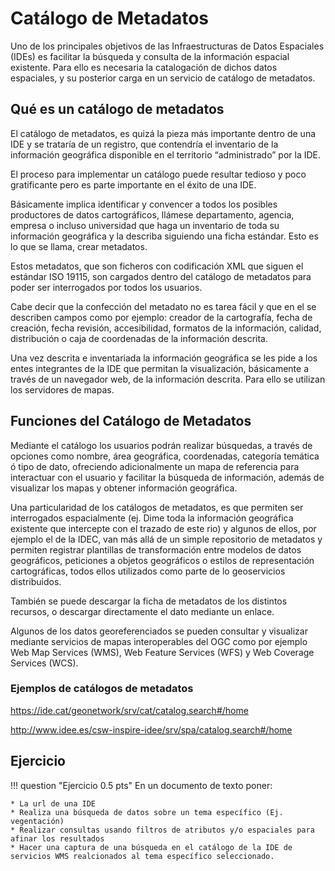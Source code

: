 # Catálogo de Metadatos

Uno de los principales objetivos de las Infraestructuras de Datos Espaciales (IDEs) es facilitar la búsqueda y consulta de la información espacial existente. Para ello es necesaria la catalogación de dichos datos espaciales, y su posterior carga en un servicio de catálogo de metadatos.

## Qué es un catálogo de metadatos

El catálogo de metadatos, es quizá la pieza más importante dentro de una IDE y se trataría de un registro, que contendría el inventario de la información geográfica disponible en el territorio “administrado” por la IDE.

El proceso para implementar un catálogo puede resultar tedioso y poco gratificante pero es parte importante en el éxito de una IDE.

Básicamente implica identificar y convencer a todos los posibles productores de datos cartográficos, llámese departamento, agencia, empresa o incluso universidad que haga un inventario de toda su información geográfica y la describa siguiendo una ficha estándar. Esto es lo que se llama, crear metadatos.

Estos metadatos, que son ficheros con codificación XML que siguen el estándar ISO 19115, son cargados dentro del catálogo de metadatos para poder ser interrogados por todos los usuarios.

Cabe decir que la confección del metadato no es tarea fácil y que en el se describen campos como por ejemplo: creador de la cartografía, fecha de creación, fecha revisión, accesibilidad, formatos de la información, calidad, distribución o caja de coordenadas de la información descrita.

Una vez descrita e inventariada la información geográfica se les pide a los entes integrantes de la IDE que permitan la visualización, básicamente a través de un navegador web, de la información descrita. Para ello se utilizan los servidores de mapas.

## Funciones del Catálogo de Metadatos

Mediante el catálogo los usuarios podrán realizar búsquedas, a través de opciones como nombre, área geográfica, coordenadas, categoría temática ó tipo de dato, ofreciendo adicionalmente un mapa de referencia para interactuar con el usuario y facilitar la búsqueda de información, además de visualizar los mapas y obtener información geográfica.

Una particularidad de los catálogos de metadatos, es que permiten ser interrogados espacialmente (ej. Dime toda la información geográfica existente que intercepte con el trazado de este rio) y algunos de ellos, por ejemplo el de la IDEC, van más allá de un simple repositorio de metadatos y permiten registrar plantillas de transformación entre modelos de datos geográficos, peticiones a objetos geográficos o estilos de representación cartográficas, todos ellos utilizados como parte de lo geoservicios distribuidos.

También se puede descargar la ficha de metadatos de los distintos recursos, o descargar directamente el dato mediante un enlace. 

Algunos de los datos georeferenciados se pueden consultar y visualizar mediante servicios de mapas interoperables del OGC como por ejemplo Web Map Services (WMS), Web Feature Services (WFS) y Web Coverage Services (WCS).

### Ejemplos de catálogos de metadatos

https://ide.cat/geonetwork/srv/cat/catalog.search#/home

http://www.idee.es/csw-inspire-idee/srv/spa/catalog.search#/home

## Ejercicio

!!! question "Ejercicio 0.5 pts"
    En un documento de texto poner:

    * La url de una IDE
    * Realiza una búsqueda de datos sobre un tema específico (Ej. vegentación)
    * Realizar consultas usando filtros de atributos y/o espaciales para afinar los resultados
    * Hacer una captura de una búsqueda en el catálogo de la IDE de servicios WMS realcionados al tema específico seleccionado.
